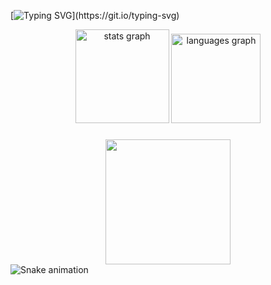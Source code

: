 [![Typing SVG](https://readme-typing-svg.demolab.com?font=Fira+Code&pause=1000&color=F72798&width=435&lines=Welcome+to+my+GitHub+profile!)](https://git.io/typing-svg)

<div align="center">
  <img src="https://github-readme-stats.vercel.app/api?username=liyuhi&hide_title=false&hide_rank=false&show_icons=true&include_all_commits=true&count_private=true&disable_animations=false&theme=dracula&locale=en&hide_border=false" height="150" alt="stats graph"  />
  <img src="https://github-readme-stats.vercel.app/api/top-langs?username=liyuhi&locale=en&hide_title=false&layout=compact&card_width=320&langs_count=5&theme=dracula&hide_border=false" height="143" alt="languages graph"  />
</div>

### 

<div align="center">
  <img height="200" src="https://i.pinimg.com/736x/f4/f6/34/f4f634a9286843351a7940ca7e425de3.jpg"  />
</div>

<img src="https://raw.githubusercontent.com/liyuhi/liyuhi/output/snake.svg" alt="Snake animation" />

###
